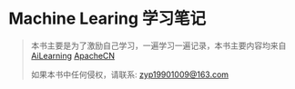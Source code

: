# Machine Learing 学习笔记

> 本书主要是为了激励自己学习，一遍学习一遍记录，本书主要内容均来自 [AiLearning](https://github.com/apachecn/AiLearning)   [ApacheCN](http://www.apachecn.org/)
>
> 如果本书中任何侵权，请联系: zyp19901009@163.com




